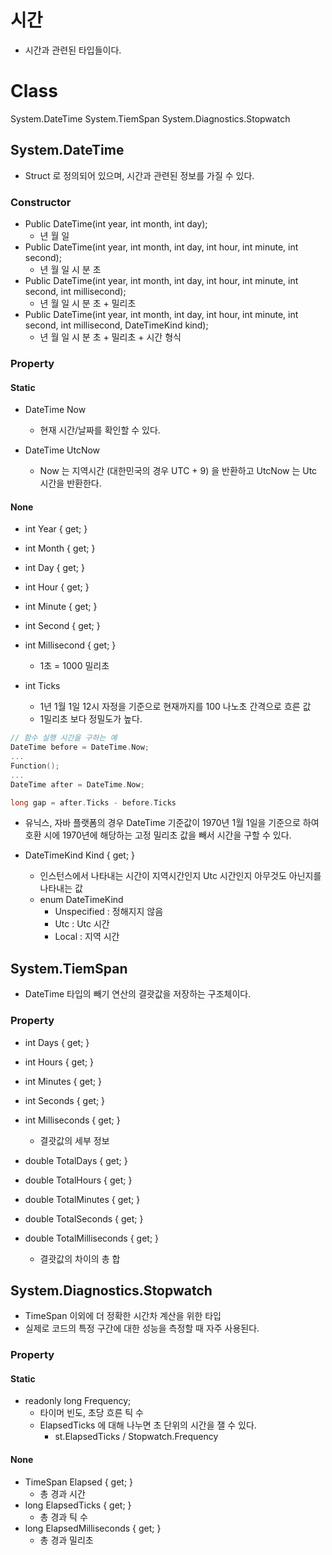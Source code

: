 시간
=====
- 시간과 관련된 타입들이다.

Class
=====
System.DateTime
System.TiemSpan
System.Diagnostics.Stopwatch


System.DateTime
-----
- Struct 로 정의되어 있으며, 시간과 관련된 정보를 가질 수 있다.

### Constructor
- Public DateTime(int year, int month, int day);
  - 년 월 일
- Public DateTime(int year, int month, int day, int hour, int minute, int second);
  - 년 월 일 시 분 초
- Public DateTime(int year, int month, int day, int hour, int minute, int second, int millisecond);
  - 년 월 일 시 분 초 + 밀리초
- Public DateTime(int year, int month, int day, int hour, int minute, int second, int millisecond, DateTimeKind kind);
  - 년 월 일 시 분 초 + 밀리초 + 시간 형식

### Property
#### Static
- DateTime Now
  - 현재 시간/날짜를 확인할 수 있다.

- DateTime UtcNow
  - Now 는 지역시간 (대한민국의 경우 UTC + 9) 을 반환하고 UtcNow 는 Utc 시간을 반환한다.

#### None
- int Year { get; }
- int Month { get; }
- int Day { get; }
- int Hour { get; }
- int Minute { get; }
- int Second { get; }
- int Millisecond { get; }
  - 1초 = 1000 밀리초

- int Ticks
  - 1년 1월 1일 12시 자정을 기준으로 현재까지를 100 나노초 간격으로 흐른 값
  - 1밀리초 보다 정밀도가 높다.
```C
// 함수 실행 시간을 구하는 예
DateTime before = DateTime.Now;
...
Function();
...
DateTime after = DateTime.Now;

long gap = after.Ticks - before.Ticks
```
  - 유닉스, 자바 플랫폼의 경우 DateTime 기준값이 1970년 1월 1일을 기준으로 하여 호환 시에 1970년에 해당하는 고정 밀리초 값을 빼서 시간을 구할 수 있다.

- DateTimeKind Kind { get; }
  - 인스턴스에서 나타내는 시간이 지역시간인지 Utc 시간인지 아무것도 아닌지를 나타내는 값
  - enum DateTimeKind
    - Unspecified : 정해지지 않음
    - Utc : Utc 시간
    - Local : 지역 시간

System.TiemSpan
-----
- DateTime 타입의 빼기 연산의 결괏값을 저장하는 구조체이다.

### Property
- int Days { get; }
- int Hours { get; }
- int Minutes { get; }
- int Seconds { get; }
- int Milliseconds { get; }
  - 결괏값의 세부 정보

- double TotalDays { get; }
- double TotalHours { get; }
- double TotalMinutes { get; }
- double TotalSeconds { get; }
- double TotalMilliseconds { get; }
  - 결괏값의 차이의 총 합

System.Diagnostics.Stopwatch
-----
- TimeSpan 이외에 더 정확한 시간차 계산을 위한 타입
- 실제로 코드의 특정 구간에 대한 성능을 측정할 때 자주 사용된다.

### Property
#### Static
- readonly long Frequency;
  - 타이머 빈도, 초당 흐른 틱 수
  - ElapsedTicks 에 대해 나누면 초 단위의 시간을 잴 수 있다.
    - st.ElapsedTicks / Stopwatch.Frequency

#### None
- TimeSpan Elapsed { get; }
  - 총 경과 시간
- long ElapsedTicks { get; }
  - 총 경과 틱 수
- long ElapsedMilliseconds { get; }
  - 총 경과 밀리초


